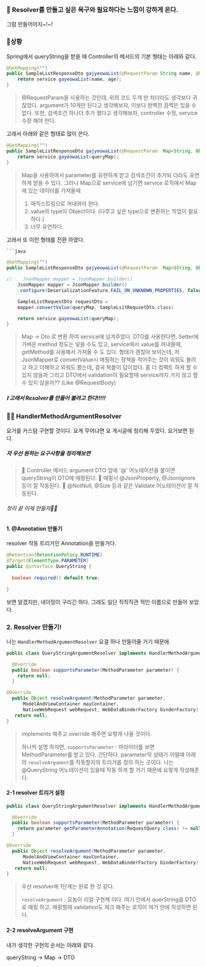 
### 📍 Resolver를 만들고 싶은 욕구와 필요하다는 느낌이 강하게 온다.
그럼 만들어야지~!~!

### 🕺상황
Spring에서 queryString을 받을 때 Controller의 메서드의 기본 형태는 아래와 같다.

```java
@GetMapping("")
public SampleListResponseDto gajyeowaList(@RequestParam String name, @RequestParam Integer age) {
	return service.gayeowaList(name, age);
}
```

> @RequestParam을 사용하는 것인데, 위의 코드 두개 만 치더라도 생각보다 귀찮았다.
> argument가 10개만 된다고 생각해보자, 이보다 완벽한 끔찍은 있을 수 없다. 
> 또한, 검색조건 하나더 추가 했다고 생각해보자, controller 수정, service 수정 해야 한다.

고래서 아래와 같은 형태로 많이 쓴다.
</br>

```java
@GetMapping("")
public SampleListResponseDto gajyeowaList(@RequestParam  Map<String, Object> queryMap) {
	return service.gayeowaList(queryMap);
}
```

> Map을 사용하여서 parameter를 유현하게 받고 검색조건이 추가되 더라도 유연하게 받을 수 있다.
> 그러나 Map으로 service에 넘기면 service 로직에서 Map에 있는 데이터를 가져올때 
> 	1. 매직스트링으로 꺼내와야 한다.
> 	2. value의 type이 Object이다. (다루고 싶은 type으로 변환하는 작업이 필요하다.)
> 	3. 너무 유연하다.

고래서 또 이런 형태를 전환 하였다.
</br>
```java
```java

@GetMapping("")
public SampleListResponseDto gajyeowaList(@RequestParam  Map<String, Object> queryMap) {

//    JsonMapper mapper = JsonMapper.builder()  
	JsonMapper mapper = JsonMapper.builder()
	.configure(DeserializationFeature.FAIL_ON_UNKNOWN_PROPERTIES, false).build();

	SampleListRequestDto requestDto = 
	mapper.convertValue(queryMap, SampleLsitRequsetDto.class)

	return service.gayeowaList(queryMap);
}
```

> Map → Dto 로 변환 하여 service에 넘겨주었다.
> DTO를 사용한다면, Setter에 가벼운 method 정도는 넣을 수도 있고, 
> service에서 value를 꺼내올때, getMethod를 사용해서 가져올 수 도 있다.
> 형태가 괜찮아 보이는데, 저 JsonMapper로 convertValue시 매핑하는 정책을 적어주는 것이 외워도 볼려고 하고 이해하고 외워도 봤는데, 결국 복붙이 답이었다. 
> 좀 더 컴팩트 하게 할 수 있지 않을까 그리고 DTO에서 validation이 필요할때 service까지 가지 않고 할 수 있지 않을까?? (Like @RequestBody)
##### ❗️ 고래서 Resolver를 만들어 볼려고 한다!!!!!
### 🤷‍♂️ HandlerMethodArgumentResolver
요거를 커스텀 구현할 것이다.
요게 무어냐면 요 게시글에 정리해 두었다. 요거보면 된다.


##### 자 우선 원하는 요구사항을 정리해보면
> 📌 Controller 메서드 argument DTO 앞에 '@' 어노테이션을 붙이면 queryString이 DTO에 매핑된다.
> 📌 매핑시 @JsonProperty, @JsonIgnore등이 잘 작동된다.
> 📌 @NotNull, @Size 등과 같은 Validate 어노테이션이 잘 작동된다.
###### 정리 끝 이제 만들자💪💪
#### 1. @Annotation 만들기
resolver 작동 트리거인 Annotation을 만들거다.
```java
@Retention(RetentionPolicy.RUNTIME)  
@Target(ElementType.PARAMETER)  
public @interface QueryString {  
  
  boolean required() default true;  
  
}
```

보면 알겠지만, 네이밍이 구리긴 하다. 그래도 일단 직직직관 적인 이름으로 만들어 보았다.

### 2. Resolver 만들기!
나는 `HandlerMethodArgumentResolver` 요걸 하나 만들어줄 거기 때문에
```java
public class QueryStringArgumentResolver implements HandlerMethodArgumentResolver {

  @Override
  public boolean supportsParameter(MethodParameter parameter) {
    return null;
  }

@Override  
  public Object resolveArgument(MethodParameter parameter,  
      ModelAndViewContainer mavContainer,  
      NativeWebRequest webRequest, WebDataBinderFactory binderFactory) throws Exception {  
   return null;
}
```

> implements 해주고 override 해주면 요렇게 나올 것이다.
> 
> 하나씩 설명 하자면,
> `supportsParameter` : 파라미터를 보면 MethodParameter를 받고 있다. 간단하다. parameter의 상태가 어떨때 아래의 `resolveArgument`를 작동할지의 트리거를 정의 하는 곳이다.
> 나는 @QueryString 어노테이션이 있을때 작동 하게 할 거기 때문에 요렇게 작성해준다.

#### 2-1 resolver 트리거 설정
```java
public class QueryStringArgumentResolver implements HandlerMethodArgumentResolver {

  @Override
  public boolean supportsParameter(MethodParameter parameter) {
    return parameter.getParameterAnnotation(RequestQuery.class) != null;
  }

@Override  
  public Object resolveArgument(MethodParameter parameter,  
      ModelAndViewContainer mavContainer,  
      NativeWebRequest webRequest, WebDataBinderFactory binderFactory) throws Exception {  
   return null;
}
```

> 우선 resolver에 1단계는 완료 한 것 같다.
> 
> `resolveArgument` : 요놈이 리얼 구현체 이다. 여기 안에서 querString을 DTO로 매핑 하고, 매핑할때 validation도 체크 해주는 로직이 여기 안에 작성하면 된다.


#### 2-2 resolveArgument 구현
내가 생각한 구현의 순서는 아래와 같다.

queryString → Map → DTO